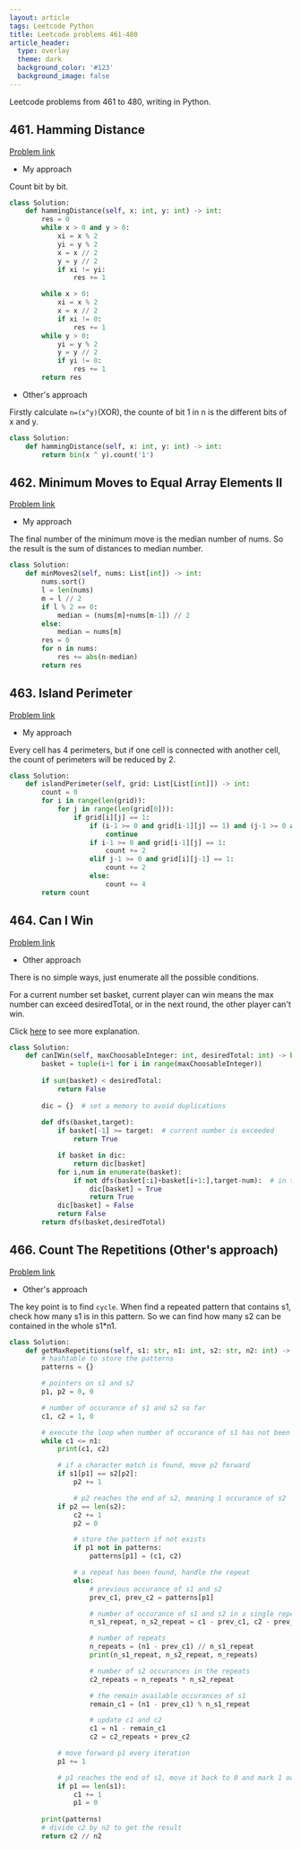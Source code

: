 ```yaml
---
layout: article
tags: Leetcode Python
title: Leetcode problems 461-480
article_header:
  type: overlay
  theme: dark
  background_color: '#123'
  background_image: false
---
```


Leetcode problems from 461 to 480, writing in Python.

<!--more-->

## 461. Hamming Distance

[Problem link](https://leetcode.com/problems/hamming-distance/)

- My approach

Count bit by bit.

```python
class Solution:
    def hammingDistance(self, x: int, y: int) -> int:
        res = 0
        while x > 0 and y > 0:
            xi = x % 2
            yi = y % 2
            x = x // 2
            y = y // 2
            if xi != yi:
                res += 1

        while x > 0:
            xi = x % 2
            x = x // 2
            if xi != 0:
                res += 1
        while y > 0:
            yi = y % 2
            y = y // 2
            if yi != 0:
                res += 1
        return res
```

- Other's approach

Firstly calculate `n=(x^y)`(XOR), the counte of bit 1 in n is the different bits of x and y.

```python
class Solution:
    def hammingDistance(self, x: int, y: int) -> int:
        return bin(x ^ y).count('1')
```


## 462. Minimum Moves to Equal Array Elements II

[Problem link](https://leetcode.com/problems/minimum-moves-to-equal-array-elements-ii/)

- My approach

The final number of the minimum move is the median number of nums. So the result is the sum of distances to median number.

```python
class Solution:
    def minMoves2(self, nums: List[int]) -> int:
        nums.sort()
        l = len(nums)
        m = l // 2
        if l % 2 == 0:
            median = (nums[m]+nums[m-1]) // 2
        else:
            median = nums[m]
        res = 0
        for n in nums:
            res += abs(n-median)
        return res
```


## 463. Island Perimeter

[Problem link](https://leetcode.com/problems/island-perimeter/)

- My approach

Every cell has 4 perimeters, but if one cell is connected with another cell, the count of perimeters will be reduced by 2.

```python
class Solution:
    def islandPerimeter(self, grid: List[List[int]]) -> int:
        count = 0
        for i in range(len(grid)):
            for j in range(len(grid[0])):
                if grid[i][j] == 1:
                    if (i-1 >= 0 and grid[i-1][j] == 1) and (j-1 >= 0 and grid[i][j-1] == 1):
                        continue
                    if i-1 >= 0 and grid[i-1][j] == 1:
                        count += 2
                    elif j-1 >= 0 and grid[i][j-1] == 1:
                        count += 2
                    else:
                        count += 4
        return count
```


## 464. Can I Win

[Problem link](https://leetcode.com/problems/can-i-win/)

- Other approach

There is no simple ways, just enumerate all the possible conditions.

For a current number set basket, current player can win means the max number can exceed desiredTotal, or in the next round, the other player can't win.

Click [here](https://leetcode.com/problems/can-i-win/discuss/526008/dfs-%2B-memoization-%3A-easy-to-understand-with-explanation) to see more explanation.

```python
class Solution:
    def canIWin(self, maxChoosableInteger: int, desiredTotal: int) -> bool:
        basket = tuple(i+1 for i in range(maxChoosableInteger))
        
        if sum(basket) < desiredTotal:
            return False
        
        dic = {}  # set a memory to avoid duplications
        
        def dfs(basket,target):
            if basket[-1] >= target:  # current number is exceeded
                return True

            if basket in dic:
                return dic[basket]
            for i,num in enumerate(basket):
                if not dfs(basket[:i]+basket[i+1:],target-num):  # in the next round, the other player can't win
                    dic[basket] = True
                    return True
            dic[basket] = False
            return False
        return dfs(basket,desiredTotal)
```


## 466. Count The Repetitions  (Other's approach)

[Problem link](https://leetcode.com/problems/count-the-repetitions/)

- Other's approach

The key point is to find `cycle`. When find a repeated pattern that contains s1, check how many s1 is in this pattern. So we can find how many s2 can be contained in the whole 
s1*n1.

```python
class Solution:
    def getMaxRepetitions(self, s1: str, n1: int, s2: str, n2: int) -> int:
        # hashtable to store the patterns
        patterns = {}

        # pointers on s1 and s2
        p1, p2 = 0, 0

        # number of occurance of s1 and s2 so far
        c1, c2 = 1, 0

        # execute the loop when number of occurance of s1 has not been used up
        while c1 <= n1:
            print(c1, c2)

            # if a character match is found, move p2 forward
            if s1[p1] == s2[p2]:
                p2 += 1

                # p2 reaches the end of s2, meaning 1 occurance of s2
            if p2 == len(s2):
                c2 += 1
                p2 = 0

                # store the pattern if not exists
                if p1 not in patterns:
                    patterns[p1] = (c1, c2)

                # a repeat has been found, handle the repeat
                else:
                    # previous occurance of s1 and s2
                    prev_c1, prev_c2 = patterns[p1]

                    # number of occurance of s1 and s2 in a single repeat
                    n_s1_repeat, n_s2_repeat = c1 - prev_c1, c2 - prev_c2

                    # number of repeats
                    n_repeats = (n1 - prev_c1) // n_s1_repeat
                    print(n_s1_repeat, n_s2_repeat, n_repeats)

                    # number of s2 occurances in the repeats
                    c2_repeats = n_repeats * n_s2_repeat

                    # the remain available occurances of s1
                    remain_c1 = (n1 - prev_c1) % n_s1_repeat

                    # update c1 and c2
                    c1 = n1 - remain_c1
                    c2 = c2_repeats + prev_c2

            # move forward p1 every iteration
            p1 += 1

            # p1 reaches the end of s1, move it back to 0 and mark 1 occurance of s1
            if p1 == len(s1):
                c1 += 1
                p1 = 0
    
        print(patterns)
        # divide c2 by n2 to get the result
        return c2 // n2
```

